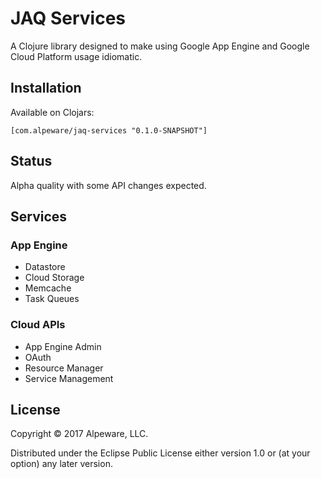 # JAQ Services

A Clojure library designed to make using Google App Engine and Google Cloud
Platform usage idiomatic.

## Installation

Available on Clojars:

```
[com.alpeware/jaq-services "0.1.0-SNAPSHOT"]
```

## Status

Alpha quality with some API changes expected.

## Services

### App Engine
- Datastore
- Cloud Storage
- Memcache
- Task Queues

### Cloud APIs
- App Engine Admin
- OAuth
- Resource Manager
- Service Management

## License

Copyright © 2017 Alpeware, LLC.

Distributed under the Eclipse Public License either version 1.0 or (at
your option) any later version.
